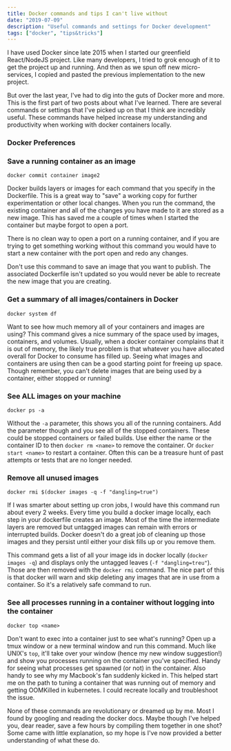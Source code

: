 ```yaml
---
title: Docker commands and tips I can't live without
date: "2019-07-09"
description: "Useful commands and settings for Docker development"
tags: ["docker", "tips&tricks"]
---
```


I have used Docker since late 2015 when I started our greenfield React/NodeJS project.  Like many developers, I tried to grok enough of it to get the project up and running.  And then as we spun off new micro-services, I copied and pasted the previous implementation to the new project.  

But over the last year, I've had to dig into the guts of Docker more and more.  This is the first part of two posts about what I've learned.  There are several commands or settings that I've picked up on that I think are incredibly useful.  These commands have helped increase my understanding and productivity when working with docker containers locally.

### Docker Preferences

### Save a running container as an image
```shell
docker commit container image2
```
Docker builds layers or images for each command that you specify in the Dockerfile. This is a great way to "save" a working copy for further experimentation or other local changes.  When you run the command, the existing container and all of the changes you have made to it are stored as a new image.  This has saved me a couple of times when I started the container but maybe forgot to open a port.  

There is no clean way to open a port on a running container, and if you are trying to get something working without this command you would have to start a new container with the port open and redo any changes.  

Don't use this command to save an image that you want to publish.  The associated Dockerfile isn't updated so you would never be able to recreate the new image that you are creating.  
### Get a summary of all images/containers in Docker
```shell
docker system df
```
Want to see how much memory all of your containers and images are using?  This command gives a nice summary of the space used by images, containers, and volumes.  Usually, when a docker container complains that it is out of memory, the likely true problem is that whatever you have allocated overall for Docker to consume has filled up.  Seeing what images and containers are using then can be a good starting point for freeing up space.  Though remember, you can't delete images that are being used by a container, either stopped or running!

### See ALL images on your machine
```shell
docker ps -a
```

Without the `-a` parameter, this shows you all of the running containers.  Add the parameter though and you see all of the stopped containers.  These could be stopped containers or failed builds.  Use either the name or the container ID to then `docker rm <name>` to remove the container.  Or `docker start <name>` to restart a container.  Often this can be a treasure hunt of past attempts or tests that are no longer needed.  

### Remove all unused images
```shell
docker rmi $(docker images -q -f "dangling=true")
```
If I was smarter about setting up cron jobs, I would have this command run about every 2 weeks.  Every time you build a docker image locally, each step in your dockerfile creates an image.  Most of the time the intermediate layers are removed but untagged images can remain with errors or interrupted builds.  Docker doesn't do a great job of cleaning up those images and they persist until either your disk fills up or you remove them.  

This command gets a list of all your image ids in docker locally (`docker images -q`) and displays only the untagged leaves (`-f "dangling=treu"`).  Those are then removed with the `docker rmi` command.  The nice part of this is that docker will warn and skip deleting any images that are in use from a container.  So it's a relatively safe command to run.

### See all processes running in a container without logging into the container
```shell
docker top <name>
```
Don't want to exec into a container just to see what's running?  Open up a tmux window or a new terminal window and run this command.  Much like UNIX's `top`, it'll take over your window (hence my new window suggestion!) and show you processes running on the container you've specified.  Handy for seeing what processes get spawned (or not) in the container.  Also handy to see why my Macbook's fan suddenly kicked in.  This helped start me on the path to tuning a container that was running out of memory and getting OOMKilled in kubernetes.  I could recreate locally and troubleshoot the issue.

None of these commands are revolutionary or dreamed up by me.  Most I found by googling and reading the docker docs.  Maybe though I've helped you, dear reader, save a few hours by compiling them together in one shot?  Some came with little explanation, so my hope is I've now provided a better understanding of what these do.